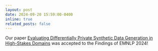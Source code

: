 ```yaml
---
layout: post
date: 2024-09-20 15:59:00-0400
inline: true
related_posts: false
---
```


Our paper [Evaluating Differentially Private Synthetic Data Generation in High-Stakes Domains]() was accepted to the Findings of EMNLP 2024!
